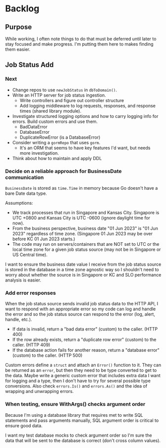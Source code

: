 # Backlog

## Purpose

While working, I often note things to do that must be deferred until later to stay focused and make progress. I'm putting them here to makes finding them easier.

## Job Status Add

### Next

* Change repos to use `newJobStatus` in `dbToDomain()`.
* Write an HTTP server for job status ingestion.
  * Write controllers and figure out controller structure
  * Add logging middleware to log requests, responses, and response times (shared library module).
* Investigate structured logging options and how to carry logging info for errors. Build custom errors and use them.
  * BadDataError
  * DatabaseError
  * DuplicateRowError (is a DatabaseError)
* Consider writing a `gormRepo` that uses `gorm`.
  * It's an ORM that seems to have key features I'd want, but needs more investigation.
* Think about how to maintain and apply DDL

### Decide on a reliable approach for BusinessDate communication

`BusinessDate` is stored as `time.Time` in memory because Go doesn't have a bare Date data type.

Assumptions:

* We track processes that run in Singapore and Kansas City. Singapore is UTC +0800 and Kansas City is UTC -0600 (ignore daylight time for now).
* From the business perspective, business date "01 Jun 2023" is "01 Jun 2023" regardless of time zone. (Singapore 01 Jun 2023 may be over before KC 01 Jun 2023 starts.)
* The code may run on servers/containers that are NOT set to UTC or the local time zone for a given job status source (may not be in Singapore or US Central time).

I want to ensure the business date value I receive from the job status source is stored in the database in a time zone agnostic way so I shouldn't need to worry about whether the source is in Singapore or KC and SLO performance analysis is easier.

### Add error responses

When the job status source sends invalid job status data to the HTTP API, I want to respond with an appropriate error so my code can log and handle the error and so the job status source can respond to the error (log, alert, handle, etc.).

* If data is invalid, return a "bad data error" (custom) to the caller. (HTTP 400)
* If the row already exists, return a "duplicate row error" (custom) to the caller. (HTTP 409)
* If the database action fails for another reason, return a "database error" (custom) to the caller. (HTTP 500)

Custom errors define a `struct` and attach an `Error()` function to it. They can be returned as an `error`, but then they need to be type converted to get to the data. Maybe write a generic custom error that includes extra data I want for logging and a type, then I don't have to try for several possible type conversions. Also check `errors.Is()` and `errors.As()` and the idea of wrapping and unwrapping errors.

### When testing, ensure WithArgs() checks argument order

Because I'm using a database library that requires met to write SQL statements and pass arguments manually, SQL argument order is critical to ensure good data.

I want my test database mocks to check argument order so I'm sure the data that will be sent to the database is correct (don't cross column values).

